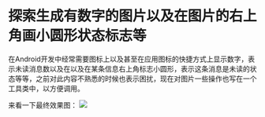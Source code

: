 # 探索生成有数字的图片以及在图片的右上角画小圆形状态标志等
在Android开发中经常需要图标上以及甚至在应用图标的快捷方式上显示数字，表示未读消息数以及在以及在某条信息右上角标志小圆形，表示这条消息是未读的状态等等，之前对此内容不熟悉的时候也表示困扰，现在对图片一些操作也写在一个工具类中，以方便调用。

来看一下最终效果图：
![](http://img.blog.csdn.net/20160120002948181?watermark/2/text/aHR0cDovL2Jsb2cuY3Nkbi5uZXQv/font/5a6L5L2T/fontsize/400/fill/I0JBQkFCMA==/dissolve/70/gravity/Center)
